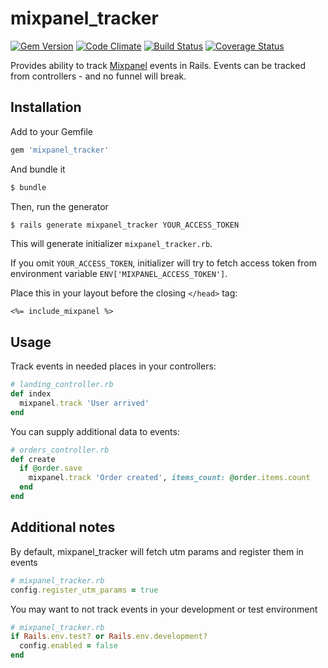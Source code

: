 mixpanel_tracker
===============
[![Gem Version](https://badge.fury.io/rb/mixpanel_tracker.png)](http://badge.fury.io/rb/mixpanel_tracker)
[![Code Climate](https://codeclimate.com/github/AntonZh/mixpanel_tracker.png)](https://codeclimate.com/github/AntonZh/mixpanel_tracker)
[![Build Status](https://travis-ci.org/AntonZh/mixpanel_tracker.png?branch=master)](https://travis-ci.org/AntonZh/mixpanel_tracker)
[![Coverage Status](https://coveralls.io/repos/AntonZh/mixpanel_tracker/badge.png?branch=master)](https://coveralls.io/r/AntonZh/mixpanel_tracker?branch=master)

Provides ability to track [Mixpanel](https://mixpanel.com) events in Rails.
Events can be tracked from controllers - and no funnel will break.

Installation
------------

Add to your Gemfile
```ruby
gem 'mixpanel_tracker'
```

And bundle it
```bash
$ bundle
```

Then, run the generator
```bash
$ rails generate mixpanel_tracker YOUR_ACCESS_TOKEN
```
This will generate initializer ```mixpanel_tracker.rb```.

If you omit ```YOUR_ACCESS_TOKEN```, initializer will try to fetch access token from environment variable ```ENV['MIXPANEL_ACCESS_TOKEN']```.

Place this in your layout before the closing ```</head>``` tag:
```erb
<%= include_mixpanel %>
```

Usage
-----
Track events in needed places in your controllers:
```ruby
# landing_controller.rb
def index
  mixpanel.track 'User arrived'
end
```
You can supply additional data to events:
```ruby
# orders_controller.rb
def create
  if @order.save
    mixpanel.track 'Order created', items_count: @order.items.count
  end
end
```

Additional notes
----------------
By default, mixpanel_tracker will fetch utm params and register them in events
```ruby
# mixpanel_tracker.rb
config.register_utm_params = true
```

You may want to not track events in your development or test environment
```ruby
# mixpanel_tracker.rb
if Rails.env.test? or Rails.env.development?
  config.enabled = false
end
```


